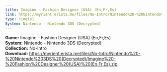 ```yaml
---
title: Imagine - Fashion Designer (USA) (En,Fr,Es)
link: https://myrient.erista.me/files/No-Intro/Nintendo%20-%20Nintendo%203DS%20(Decrypted)/Imagine%20-%20Fashion%20Designer%20(USA)%20(En,Fr,Es).zip
type: single1
System: Nintendo - Nintendo 3DS (Decrypted)
---
```

<b>Game:</b> Imagine - Fashion Designer (USA) (En,Fr,Es)<br>
<b>System:</b> Nintendo - Nintendo 3DS (Decrypted)<br>
<b>Collection:</b> No-Intro<br>
<b>Download:</b> https://myrient.erista.me/files/No-Intro/Nintendo%20-%20Nintendo%203DS%20(Decrypted)/Imagine%20-%20Fashion%20Designer%20(USA)%20(En,Fr,Es).zip